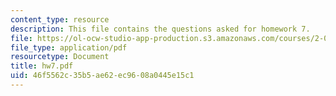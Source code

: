 ```yaml
---
content_type: resource
description: This file contains the questions asked for homework 7.
file: https://ol-ocw-studio-app-production.s3.amazonaws.com/courses/2-011-introduction-to-ocean-science-and-engineering-spring-2006/46f5562c35b5ae62ec9608a0445e15c1_hw7.pdf
file_type: application/pdf
resourcetype: Document
title: hw7.pdf
uid: 46f5562c-35b5-ae62-ec96-08a0445e15c1
---
```

